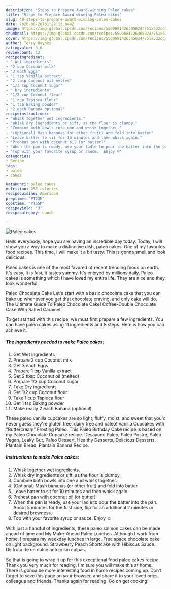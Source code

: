 ```yaml
---
description: "Steps to Prepare Award-winning Paleo cakes"
title: "Steps to Prepare Award-winning Paleo cakes"
slug: 48-steps-to-prepare-award-winning-paleo-cakes
date: 2020-06-20T01:29:12.044Z
image: https://img-global.cpcdn.com/recipes/5500681426305024/751x532cq70/paleo-cakes-recipe-main-photo.jpg
thumbnail: https://img-global.cpcdn.com/recipes/5500681426305024/751x532cq70/paleo-cakes-recipe-main-photo.jpg
cover: https://img-global.cpcdn.com/recipes/5500681426305024/751x532cq70/paleo-cakes-recipe-main-photo.jpg
author: Terry Haynes
ratingvalue: 3.6
reviewcount: 12
recipeingredient:
- " Wet ingredients"
- "2 cup Coconut milk"
- "3 each Eggs"
- "1 tsp Vanilla extract"
- "2 tbsp Coconut oil melted"
- "1/3 cup Coconut sugar"
- " Dry ingredients"
- "1/2 cup Coconut flour"
- "1 cup Tapioca flour"
- "1 tsp Baking powder"
- "2 each Banana optional"
recipeinstructions:
- "Whisk together wet ingredients."
- "Whisk dry ingredients or sift, as the flour is clumpy."
- "Combine both bowls into one and whisk together."
- "(Optional) Mash bananas (or other fruit) and fold into batter"
- "Leave batter to sit for 10 minutes and then whisk again."
- "Preheat pan with coconut oil (or butter)"
- "When the pan is ready, use your ladle to pour the batter into the pan. About 5 minutes for the first side, flip for an additional 2 minutes or desired browness."
- "Top with your favorite syrup or sauce.  Enjoy ☺"
categories:
- Recipe
tags:
- paleo
- cakes

katakunci: paleo cakes 
nutrition: 253 calories
recipecuisine: American
preptime: "PT23M"
cooktime: "PT55M"
recipeyield: "3"
recipecategory: Lunch

---
```



![Paleo cakes](https://img-global.cpcdn.com/recipes/5500681426305024/751x532cq70/paleo-cakes-recipe-main-photo.jpg)

Hello everybody, hope you are having an incredible day today. Today, I will show you a way to make a distinctive dish, paleo cakes. One of my favorites food recipes. This time, I will make it a bit tasty. This is gonna smell and look delicious.

Paleo cakes is one of the most favored of recent trending foods on earth. It's easy, it is fast, it tastes yummy. It's enjoyed by millions daily. Paleo cakes is something which I have loved my entire life. They are nice and they look wonderful.

Paleo Chocolate Cake Let&#39;s start with a basic chocolate cake that you can bake up whenever you get that chocolate craving, and only cake will do. The Ultimate Guide To Paleo Chocolate Cake! Coffee-Double Chocolate Cake With Salted Caramel.


To get started with this recipe, we must first prepare a few ingredients. You can have paleo cakes using 11 ingredients and 8 steps. Here is how you can achieve it.

##### The ingredients needed to make Paleo cakes:

1. Get  Wet ingredients
1. Prepare 2 cup Coconut milk
1. Get 3 each Eggs
1. Prepare 1 tsp Vanilla extract
1. Get 2 tbsp Coconut oil (melted)
1. Prepare 1/3 cup Coconut sugar
1. Take  Dry ingredients
1. Get 1/2 cup Coconut flour
1. Take 1 cup Tapioca flour
1. Get 1 tsp Baking powder
1. Make ready 2 each Banana (optional)


These paleo vanilla cupcakes are so light, fluffy, moist, and sweet that you&#39;d never guess they&#39;re gluten free, dairy free and paleo! Vanilla Cupcakes with &#34;Buttercream&#34; Frosting Paleo. This Paleo Birthday Cake recipe is based on my Paleo Chocolate Cupcake recipe. Desayuno Paleo, Paleo Postre, Paleo Vegan, Leaky Gut, Paleo Dessert, Healthy Desserts, Delicious Desserts, Plantain Bread, Plantain Banana Recipe. 

##### Instructions to make Paleo cakes:

1. Whisk together wet ingredients.
1. Whisk dry ingredients or sift, as the flour is clumpy.
1. Combine both bowls into one and whisk together.
1. (Optional) Mash bananas (or other fruit) and fold into batter
1. Leave batter to sit for 10 minutes and then whisk again.
1. Preheat pan with coconut oil (or butter)
1. When the pan is ready, use your ladle to pour the batter into the pan. About 5 minutes for the first side, flip for an additional 2 minutes or desired browness.
1. Top with your favorite syrup or sauce.  Enjoy ☺


With just a handful of ingredients, these paleo salmon cakes can be made ahead of time and My Make-Ahead Paleo Lunches. Although I work from home, I prepare my weekday lunches in large. Free space chocolate cake on light background. Strawberry Peach Shortcake with Hibiscus Sauce. Disfruta de un dulce antojo sin culpas. 

So that is going to wrap it up for this exceptional food paleo cakes recipe. Thank you very much for reading. I'm sure you will make this at home. There is gonna be more interesting food in home recipes coming up. Don't forget to save this page on your browser, and share it to your loved ones, colleague and friends. Thanks again for reading. Go on get cooking!
